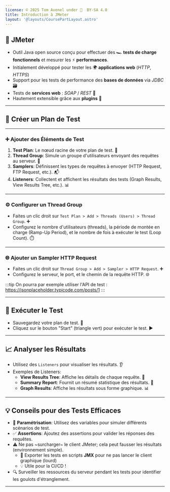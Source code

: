 ```yaml
---
license: © 2025 Tom Avenel under 󰵫  BY-SA 4.0
title: Introduction à JMeter
layout: '@layouts/CoursePartLayout.astro'
---
```


## 🤔 JMeter

- Outil Java open source conçu pour effectuer des 🏎️ **tests de charge fonctionnels** et mesurer les ⚡ **performances**.
- Initialement développé pour tester les 🌍 **applications web** (_HTTP_, _HTTPS_)
- Support pour les tests de performance des **bases de données** via _JDBC_ 🗃️
- Tests de **services web** : _SOAP_ / _REST_ 🤖
- Hautement extensible grâce aux **plugins** 🧩

---

## 📝 Créer un Plan de Test

---

### ➕ Ajouter des Éléments de Test

1. **Test Plan**: Le nœud racine de votre plan de test. 🌳
2. **Thread Group**: Simule un groupe d'utilisateurs envoyant des requêtes au serveur. 👥
3. **Samplers**: Définissent les types de requêtes à envoyer (HTTP Request, FTP Request, etc.). 📬
4. **Listeners**: Collectent et affichent les résultats des tests (Graph Results, View Results Tree, etc.). 📊

---

### ⚙️ Configurer un Thread Group

- Faites un clic droit sur `Test Plan > Add > Threads (Users) > Thread Group`. ➕
- Configurez le nombre d'utilisateurs (threads), la période de montée en charge (Ramp-Up Period), et le nombre de fois à exécuter le test (Loop Count). ⏱️

---

### 🌐 Ajouter un Sampler HTTP Request

- Faites un clic droit sur `Thread Group > Add > Sampler > HTTP Request`. ➕
- Configurez le serveur, le port, et le chemin de la requête HTTP. 🌐

:::tip
On pourra par exemple utiliser l'API de test : <https://jsonplaceholder.typicode.com/posts/1>
:::

---

## 🏃 Exécuter le Test

- Sauvegardez votre plan de test. 💾
- Cliquez sur le bouton "Start" (triangle vert) pour exécuter le test. ▶️

---

## 📈 Analyser les Résultats

- Utilisez des `Listeners` pour visualiser les résultats. 👂
- Exemples de Listeners:
  - **View Results Tree**: Affiche les détails de chaque requête. 🌳
  - **Summary Report**: Fournit un résumé statistique des résultats. 📄
  - **Graph Results**: Affiche les résultats sous forme graphique. 📊

---

## 💡 Conseils pour des Tests Efficaces

- 🔄 **Paramétrisation**: Utilisez des variables pour simuler différents scénarios de test.
- ✅ **Assertions**: Ajoutez des assertions pour valider les réponses des requêtes.
- ⚠️ Ne pas ~surcharger~ le client JMeter; cela peut fausser les résultats (environnement simple).
  - 🔢 Exporter les tests en scripts **JMX** pour ne pas lancer le client graphique (lourd)
  - 💡 Utile pour la CI/CD !
- 🔍 Surveiller les ressources du serveur pendant les tests pour identifier les goulots d'étranglement.

---

